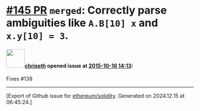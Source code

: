 # [\#145 PR](https://github.com/ethereum/solidity/pull/145) `merged`: Correctly parse ambiguities like `A.B[10] x` and `x.y[10] = 3`.

#### <img src="https://avatars.githubusercontent.com/u/9073706?v=4" width="50">[chriseth](https://github.com/chriseth) opened issue at [2015-10-16 14:13](https://github.com/ethereum/solidity/pull/145):

Fixes #138 





-------------------------------------------------------------------------------



[Export of Github issue for [ethereum/solidity](https://github.com/ethereum/solidity). Generated on 2024.12.15 at 06:45:24.]
